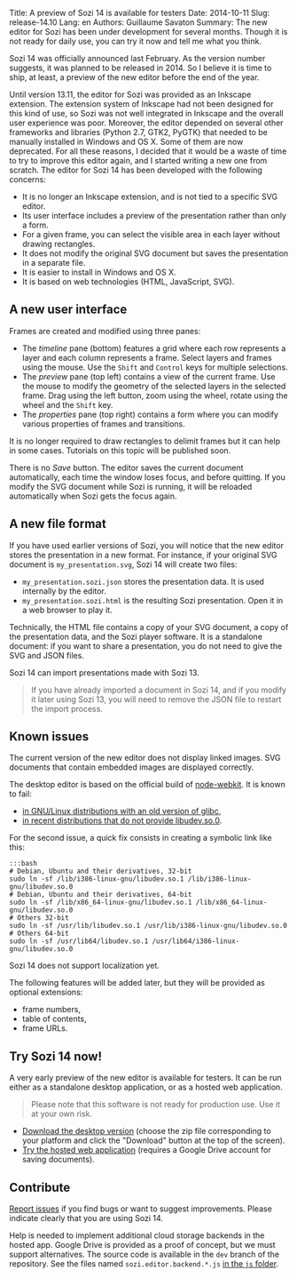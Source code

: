 Title: A preview of Sozi 14 is available for testers
Date: 2014-10-11
Slug: release-14.10
Lang: en
Authors: Guillaume Savaton
Summary:
    The new editor for Sozi has been under development for several months.
    Though it is not ready for daily use, you can try it now and tell me what you think.

Sozi 14 was officially announced last February.
As the version number suggests, it was planned to be released in 2014.
So I believe it is time to ship, at least, a preview of the new editor
before the end of the year.

Until version 13.11, the editor for Sozi was provided as an Inkscape extension.
The extension system of Inkscape had not been designed for this kind of use,
so Sozi was not well integrated in Inkscape and the overall user experience was poor.
Moreover, the editor depended on several other frameworks and libraries
(Python 2.7, GTK2, PyGTK) that needed to be manually installed in Windows and OS X.
Some of them are now deprecated.
For all these reasons, I decided that it would be a waste of time to try
to improve this editor again, and I started writing a new one from scratch.
The editor for Sozi 14 has been developed with the following concerns:

* It is no longer an Inkscape extension, and is not tied to a specific SVG editor.
* Its user interface includes a preview of the presentation rather than only a form.
* For a given frame, you can select the visible area in each layer without drawing rectangles.
* It does not modify the original SVG document but saves the presentation in a separate file.
* It is easier to install in Windows and OS X.
* It is based on web technologies (HTML, JavaScript, SVG).

A new user interface
--------------------

Frames are created and modified using three panes:

* The *timeline* pane (bottom) features a grid where each row represents a layer and each column
  represents a frame. Select layers and frames using the mouse.
  Use the `Shift` and `Control` keys for multiple selections.
* The *preview* pane (top left) contains a view of the current frame.
  Use the mouse to modify the geometry of the selected layers in the selected frame.
  Drag using the left button, zoom using the wheel, rotate using the wheel and the `Shift` key.
* The *properties* pane (top right) contains a form where you can modify various
  properties of frames and transitions.

It is no longer required to draw rectangles to delimit frames
but it can help in some cases.
Tutorials on this topic will be published soon.

There is no *Save* button.
The editor saves the current document automatically, each time the window loses focus,
and before quitting.
If you modify the SVG document while Sozi is running, it will be reloaded automatically when
Sozi gets the focus again.

A new file format
-----------------

If you have used earlier versions of Sozi, you will notice that the new editor
stores the presentation in a new format.
For instance, if your original SVG document is `my_presentation.svg`, Sozi 14 will create
two files:

* `my_presentation.sozi.json` stores the presentation data. It is used internally by the editor.
* `my_presentation.sozi.html` is the resulting Sozi presentation. Open it in a web browser to play it.

Technically, the HTML file contains a copy of your SVG document, a copy of the presentation data,
and the Sozi player software.
It is a standalone document: if you want to share a presentation, you do not need to give the
SVG and JSON files.

Sozi 14 can import presentations made with Sozi 13.

> If you have already imported a document in Sozi 14, and if you
> modify it later using Sozi 13, you will need to remove the JSON file to
> restart the import process.

Known issues
------------

The current version of the new editor does not display linked images.
SVG documents that contain embedded images are displayed correctly.

The desktop editor is based on the official build of [node-webkit](https://github.com/rogerwang/node-webkit).
It is known to fail:

* [in GNU/Linux distributions with an old version of glibc](https://github.com/rogerwang/node-webkit/issues/1366),
* [in recent distributions that do not provide libudev.so.0](https://github.com/rogerwang/node-webkit/wiki/The-solution-of-lacking-libudev.so.0).

For the second issue, a quick fix consists in creating a symbolic link like this:

    :::bash
    # Debian, Ubuntu and their derivatives, 32-bit
    sudo ln -sf /lib/i386-linux-gnu/libudev.so.1 /lib/i386-linux-gnu/libudev.so.0
    # Debian, Ubuntu and their derivatives, 64-bit
    sudo ln -sf /lib/x86_64-linux-gnu/libudev.so.1 /lib/x86_64-linux-gnu/libudev.so.0
    # Others 32-bit
    sudo ln -sf /usr/lib/libudev.so.1 /usr/lib/i386-linux-gnu/libudev.so.0
    # Others 64-bit
    sudo ln -sf /usr/lib64/libudev.so.1 /usr/lib64/i386-linux-gnu/libudev.so.0
    
Sozi 14 does not support localization yet.

The following features will be added later, but they will be provided as optional extensions:

* frame numbers,
* table of contents,
* frame URLs.

Try Sozi 14 now!
----------------

A very early preview of the new editor is available for testers.
It can be run either as a standalone desktop application, or as a hosted web application.

> Please note that this software is not ready for production use.
> Use it at your own risk.

* [Download the desktop version](https://drive.google.com/folderview?id=0ByRUreHgekjMemhONHd4TGY4V3M&usp=sharing) (choose the zip file corresponding
to your platform and click the "Download" button at the top of the screen).
* [Try the hosted web application](/demo) (requires a Google Drive account for saving documents).

Contribute
----------

[Report issues](https://github.com/sozi-projects/Sozi/issues) if you find bugs
or want to suggest improvements.
Please indicate clearly that you are using Sozi 14.

Help is needed to implement additional cloud storage backends in the hosted app.
Google Drive is provided as a proof of concept, but we must support alternatives.
The source code is available in the `dev` branch of the repository.
See the files named `sozi.editor.backend.*.js` [in the `js` folder](https://github.com/sozi-projects/Sozi/tree/dev/js).
